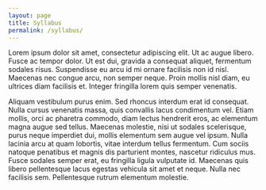 ```yaml
---
layout: page
title: Syllabus
permalink: /syllabus/
---
```


Lorem ipsum dolor sit amet, consectetur adipiscing elit. Ut ac augue libero.
Fusce ac tempor dolor. Ut est dui, gravida a consequat aliquet, fermentum
sodales risus. Suspendisse eu arcu id mi ornare facilisis non id nisl. Maecenas
nec congue arcu, non semper neque. Proin mollis nisl diam, eu ultrices diam
facilisis et. Integer fringilla lorem quis semper venenatis.

Aliquam vestibulum purus enim. Sed rhoncus interdum erat id consequat. Nulla
cursus venenatis massa, quis convallis lacus condimentum vel. Etiam mollis,
orci ac pharetra commodo, diam lectus hendrerit eros, ac elementum magna augue
sed tellus. Maecenas molestie, nisi ut sodales scelerisque, purus neque
imperdiet dui, mollis elementum sem augue vel ipsum. Nulla lacinia arcu at quam
lobortis, vitae interdum tellus fermentum. Cum sociis natoque penatibus et
magnis dis parturient montes, nascetur ridiculus mus. Fusce sodales semper erat, eu fringilla ligula vulputate id. Maecenas quis libero pellentesque lacus
egestas vehicula sit amet et neque. Nulla nec facilisis sem. Pellentesque rutrum elementum molestie.

